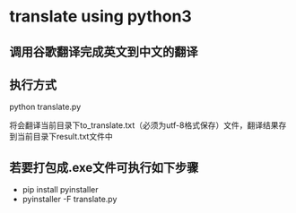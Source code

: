 # translate using python3

## 调用谷歌翻译完成英文到中文的翻译

## 执行方式
 
python translate.py 

将会翻译当前目录下to_translate.txt（必须为utf-8格式保存）文件，翻译结果存到当前目录下result.txt文件中

## 若要打包成.exe文件可执行如下步骤
- pip install pyinstaller
- pyinstaller -F translate.py
